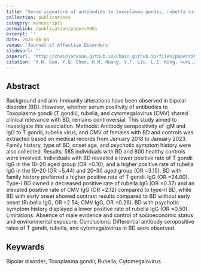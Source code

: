 ```yaml
---
title: "Serum signature of antibodies to toxoplasma gondii, rubella virus, and cytomegalovirus in females with bipolar disorder: A cross-sectional study"
collection: publications
category: manuscripts
permalink: /publication/papercXNG1
excerpt: ''
date: 2024-06-04
venue: 'Journal of Affective Disorders'
slidesurl: ''
paperurl: 'http://chainjackson.github.io/Chain.github.io/files/papercXNG1.pdf'
citation: 'X.N. Guo, Y.Q. Chen, H.M. Huang, Y.F. Liu, L.Z. Kong, <u>L.Z.C. Chen</u>, H.L. Lyu, T.S. Gao, J.B. Lai, D. Zhang, S.H. Hu. (2009). &quot;Serum signature of antibodies to toxoplasma gondii, rubella virus, and cytomegalovirus in females with bipolar disorder: A cross-sectional study.&quot; <i>Journal of Affective Disorders</i>. 24(1).'
---
```


## Abstract
Background and aim: Immunity alterations have been observed in bipolar disorder (BD). However, whether serum 
positivity of antibodies to Toxoplasma gondii (T gondii), rubella, and cytomegalovirus (CMV) shared clinical 
relevance with BD, remains controversial. This study aimed to investigate this association. 
Methods: Antibody seropositivity of IgM and IgG to T gondii, rubella virus, and CMV of females with BD and 
controls was extracted based on medical records from January 2018 to January 2023. Family history, type of BD, 
onset age, and psychotic symptom history were also collected. 
Results: 585 individuals with BD and 800 healthy controls were involved. Individuals with BD revealed a lower 
positive rate of T gondii IgG in the 10–20 aged group (OR =0.10), and a higher positive rate of rubella IgG in the 
10–20 (OR =5.44) and 20–30 aged group (OR =3.15). BD with family history preferred a higher positive rate of 
T gondii IgG (OR =24.00). Type-I BD owned a decreased positive rate of rubella IgG (OR =0.37) and an elevated 
positive rate of CMV IgG (OR =2.12) compared to type-II BD, while BD with early onset showed contrast results 
compared to BD without early onset (Rubella IgG, OR =2.54; CMV IgG, OR =0.26). BD with psychotic symptom 
history displayed a lower positive rate of rubella IgG (OR =0.50). 
Limitations: Absence of male evidence and control of socioeconomic status and environmental exposure. 
Conclusions: Differential antibody seropositive rates of T gondii, rubella, and cytomegalovirus in BD were 
observed.
## Keywards
Bipolar disorder;
Toxoplasma gondii; 
Rubella;
Cytomegalovirus 
